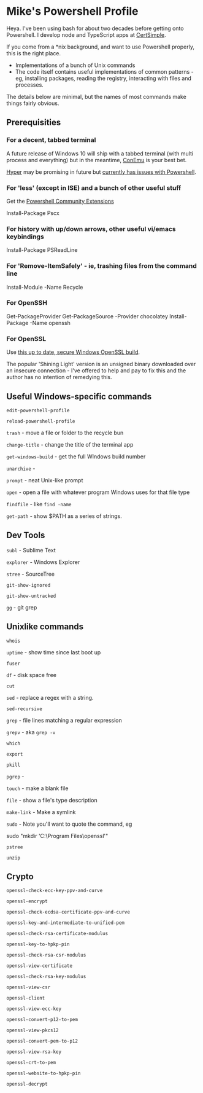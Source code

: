 # Mike's Powershell Profile

Heya. I've been using bash for about two decades before getting onto Powershell. I develop node and TypeScript apps at [CertSimple](https://certsimple.com). 

If you come from a *nix background, and want to use Powershell properly, this is the right place.

 - Implementations of a bunch of Unix commands
 - The code itself contains useful implementations of common patterns - eg, installing packages, reading the registry, interacting with files and processes.

The details below are minimal, but the names of most commands make things fairly obvious.

## Prerequisities

### For a decent, tabbed terminal

A future release of Windows 10 will ship with a tabbed terminal (with multi process and everything) but in the meantime, [ConEmu](https://conemu.github.io/) is your best bet. 

[Hyper](https://hyper.is/) may be promising in future but [currently has issues with Powershell](https://github.com/zeit/hyper/issues/1121).

### For 'less' (except in ISE) and a bunch of other useful stuff

Get the [Powershell Community Extensions](https://github.com/Pscx/Pscx)

  Install-Package Pscx

### For history with up/down arrows, other useful vi/emacs keybindings

  Install-Package PSReadLine

### For 'Remove-ItemSafely' - ie, trashing files from the command line

  Install-Module -Name Recycle

### For OpenSSH

  Get-PackageProvider
  Get-PackageSource -Provider chocolatey
  Install-Package -Name openssh

### For OpenSSL

Use [this up to date, secure Windows OpenSSL build](https://indy.fulgan.com/SSL/). 

The popular 'Shining Light' version is an unsigned binary downloaded over an insecure connection - I've offered to help and pay to fix this and the author has no intention of remedying this.

## Useful Windows-specific commands

`edit-powershell-profile`

`reload-powershell-profile`

`trash` - move a file or folder to the recycle bun

`change-title` - change the title of the terminal app

`get-windows-build` - get the full WIndows build number

`unarchive` - 

`prompt` - neat Unix-like prompt

`open` - open a file with whatever program Windows uses for that file type

`findfile` - like  `find -name`

`get-path` - show $PATH as a series of strings.

## Dev Tools

`subl` - Sublime Text

`explorer` - Windows Explorer

`stree` - SourceTree

`git-show-ignored`

`git-show-untracked`

`gg` - git grep

## Unixlike commands

`whois` 

`uptime` - show time since last boot up

`fuser` 

`df` - disk space free

`cut` 

`sed` - replace a regex with a string. 

`sed-recursive`

`grep` - file lines matching a regular expression

`grepv` - aka `grep -v`

`which`

`export`

`pkill`

`pgrep` - 

`touch` - make a blank file

`file` - show a file's type description

`make-link` - Make a symlink

`sudo` -  Note you'll want to quote the command, eg 

  sudo "mkdir 'C:\Program Files\openssl'"

`pstree`

`unzip`

## Crypto

`openssl-check-ecc-key-ppv-and-curve`

`openssl-encrypt`

`openssl-check-ecdsa-certificate-ppv-and-curve`

`openssl-key-and-intermediate-to-unified-pem`

`openssl-check-rsa-certificate-modulus`

`openssl-key-to-hpkp-pin`

`openssl-check-rsa-csr-modulus`

`openssl-view-certificate`

`openssl-check-rsa-key-modulus`

`openssl-view-csr`

`openssl-client`

`openssl-view-ecc-key`

`openssl-convert-p12-to-pem`

`openssl-view-pkcs12`

`openssl-convert-pem-to-p12`

`openssl-view-rsa-key`

`openssl-crt-to-pem`

`openssl-website-to-hpkp-pin`

`openssl-decrypt`